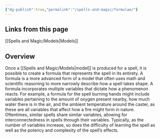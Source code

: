 ```yaml
---
{"dg-publish":true,"permalink":"/spells-and-magic/formulae/"}
---
```


## Links from this page
[[Spells and Magic/Models\|Models]]
## Overview
Once a [[Spells and Magic/Models\|model]] is produced for a spell, it is possible to create a formula that represents the spell in its entirety. A formula is a more advanced form of a model that often uses math and scientific reasoning to more narrowly describe how a spell takes shape. A formula incorporates multiple variables that dictate how a phenomenon reacts. For example, a formula for the spell burning hands might include variables pertaining to the amount of oxygen present nearby, how much water there is in the air, and the ambient temperature around the caster, as these are all variables that affect how a fire might form in nature. Oftentimes, similar spells share similar variables, allowing for interconnectedness in spells through their variables. Typically, as the number of variables increase, so does the difficulty of learning the spell as well as the potency and complexity of the spell’s effects.